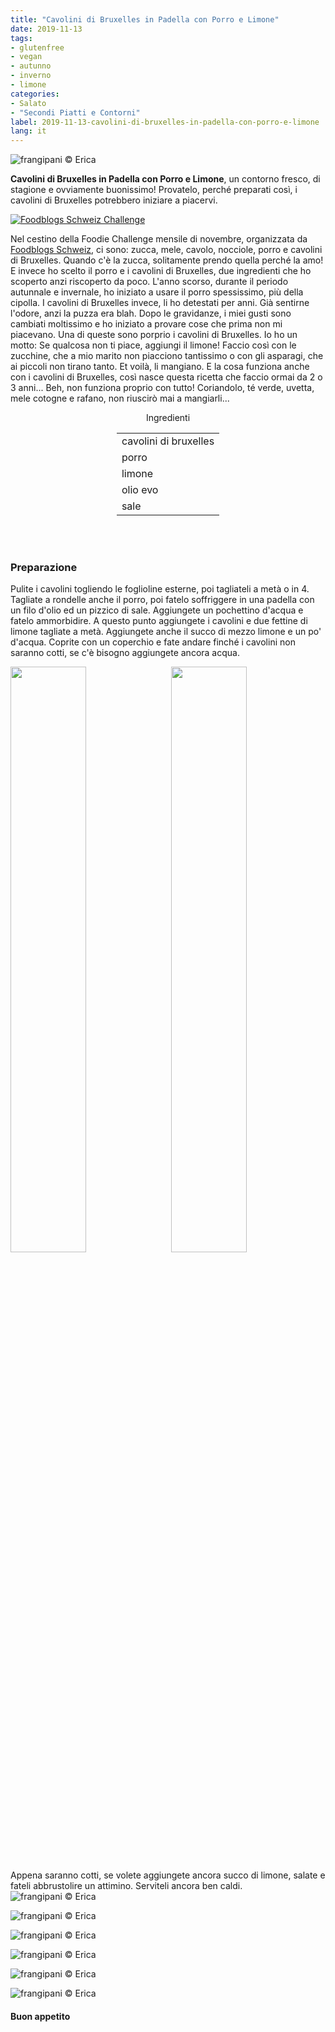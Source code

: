 ```yaml
---
title: "Cavolini di Bruxelles in Padella con Porro e Limone"
date: 2019-11-13
tags:
- glutenfree
- vegan
- autunno
- inverno
- limone
categories:
- Salato
- "Secondi Piatti e Contorni"
label: 2019-11-13-cavolini-di-bruxelles-in-padella-con-porro-e-limone
lang: it 
---
```

![](header.jpeg "frangipani © Erica")

**Cavolini di Bruxelles in Padella con Porro e Limone**, un contorno fresco, di stagione e ovviamente buonissimo! Provatelo, perché preparati così, i cavolini di Bruxelles potrebbero iniziare a piacervi.

<a href="https://www.foodblogs-schweiz.ch/challenge/" target="_blank" rel="noreferrer noopener">
<img src="https://www.foodblogs-schweiz.ch/wp-content/uploads/2019/11/food-blog-challenge-nov.png" alt="Foodblogs Schweiz Challenge" class="wp-image-452 ignore-gallery-item"></a>

Nel cestino della Foodie Challenge mensile di novembre, organizzata da <a href="https://www.foodblogs-schweiz.ch" target="_blank">Foodblogs Schweiz</a>, ci sono: zucca, mele, cavolo, nocciole, porro e cavolini di Bruxelles. Quando c'è la zucca, solitamente prendo quella perché la amo! E invece ho scelto il porro e i cavolini di Bruxelles, due ingredienti che ho scoperto anzi riscoperto da poco. L'anno scorso, durante il periodo autunnale e invernale, ho iniziato a usare il porro spessissimo, più della cipolla. I cavolini di Bruxelles invece, li ho detestati per anni. Già sentirne l'odore, anzi la puzza era blah. Dopo le gravidanze, i miei gusti sono cambiati moltissimo e ho iniziato a provare cose che prima non mi piacevano. Una di queste sono porprio i cavolini di Bruxelles. Io ho un motto: Se qualcosa non ti piace, aggiungi il limone! Faccio così con le zucchine, che a mio marito non piacciono tantissimo o con gli asparagi, che ai piccoli non tirano tanto. Et voilà, li mangiano. E la cosa funziona anche con i cavolini di Bruxelles, così nasce questa ricetta che faccio ormai da 2 o 3 anni... Beh, non funziona proprio con tutto! Coriandolo, té verde, uvetta, mele cotogne e rafano, non riuscirò mai a mangiarli...

<div id="wrapper" style="text-align: center">
  <div id="yourdiv" style="display: inline-block;">
    <div class="ingredients" itemscope itemtype="http://schema.org/Recipe">
      <span itemprop="name" style="display:none;">Cavolini di Bruxelles in Padella con Porro e Limone</span>
      <span itemprop="recipeCategory" style="display:none;">Salato</span>
      <img itemprop="image" style="display:none;" class="ignore-gallery-item" src="header.jpeg"/>
      <span itemprop="author" style="display:none;">Erica Raiano</span>
      <span itemprop="description" style="display:none;">Cavolini di Bruxelles in Padella con Porro e Limone, un contorno fresco, di stagione e ovviamente buonissimo!</span>
      <div class="ingredients-title">Ingredienti</div>
      <table>
        <tbody>
          <tr itemprop="recipeIngredient">
            <td>cavolini di bruxelles</td>
          </tr>
          <tr itemprop="recipeIngredient">
            <td>porro</td>
          </tr>
          <tr itemprop="recipeIngredient">
            <td>limone</td>
          </tr>
          <tr itemprop="recipeIngredient">
            <td>olio evo</td>
          </tr>
          <tr itemprop="recipeIngredient">
            <td>sale</td>       
          </tr>
        </tbody>
      </table>
      <br></br>
    </div>
  </div>
</div>


<h3>
	<font color="grey">
		<i class="fa-solid fa-gears"></i>
	</font> Preparazione
</h3>

Pulite i cavolini togliendo le foglioline esterne, poi tagliateli a metà o in 4. Tagliate a rondelle anche il porro, poi fatelo soffriggere in una padella con un filo d'olio ed un pizzico di sale. Aggiungete un pochettino d'acqua e fatelo ammorbidire. A questo punto aggiungete i cavolini e due fettine di limone tagliate a metà. Aggiungete anche il succo di mezzo limone e un po' d'acqua. Coprite con un coperchio e fate andare finché i cavolini non saranno cotti, se c'è bisogno aggiungete ancora acqua. 
<p>
  <div style="width: 100%; margin-bottom: 0">
    <img style="float: left; width: 49%; margin-right: 1%" src="porro.jpeg" alt="" title="frangipani © Erica" />
    <img style="float: left; width: 49%; margin-left: 1%" src="padella.jpeg" alt="" title="frangipani © Erica" />
    <div style="clear: both"></div>
  </div>
</p>

Appena saranno cotti, se volete aggiungete ancora succo di limone, salate e fateli abbrustolire un attimino. Serviteli ancora ben caldi.
![](risultato1.jpeg "frangipani © Erica")

![](risultato2.jpeg "frangipani © Erica")

![](risultato3.jpeg "frangipani © Erica")

![](risultato4.jpeg "frangipani © Erica")

![](risultato5.jpeg "frangipani © Erica")

![](risultato6.jpeg "frangipani © Erica")

<h4>Buon appetito
  <font color="red">
    <i class="fa-regular fa-face-smile"></i>
  </font>
</h4>
